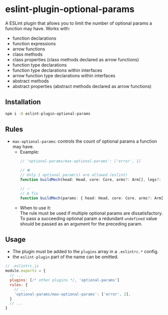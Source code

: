 # eslint-plugin-optional-params

A ESLint plugin that allows you to limit the number of optional params a function may have.
Works with:
- function declarations
- function expressions
- arrow functions
- class methods
- class properties (class methods declared as arrow functions)
- function type declarations
- function type declarations within interfaces
- arrow function type declarations within interfaces
- abstract methods
- abstract properties (abstract methods declared as arrow functions)

## Installation
```bash
npm i -D eslint-plugin-optional-params
```

## Rules
- `max-optional-params`: controls the count of optional params a function may have.
  - Example:
    ```ts
    // 'optional-params/max-optional-params': ['error', 1]

    // ❌
    // Only 1 optional param(s) are allowed (eslint)
    function buildMech(head: Head, core: Core, arms?: Arm[], legs?: Leg[]): Mech

    // ✅
    // A fix
    function buildMech(params: { head: Head, core: Core, arms?: Arm[], legs?: Leg[] }): Mech
    ```
  - When to use it:  
    The rule must be used if multiple optional params are dissatisfactory.  
    To pass a succeeding optional param a redundant `undefined` value should be passed as an argument for the preceding param.


## Usage
- The plugin must be added to the `plugins` array in a `.eslintrc.*` config.
- the `eslint-plugin` part of the name can be omitted.
```js
// .eslintrc.js
module.exports = {
  // ...
  plugins: [/* other plugins */, 'optional-params']
  rules: {
    // ...
    'optional-params/max-optional-params': ['error', 2],
  }
  // ...
}
```

